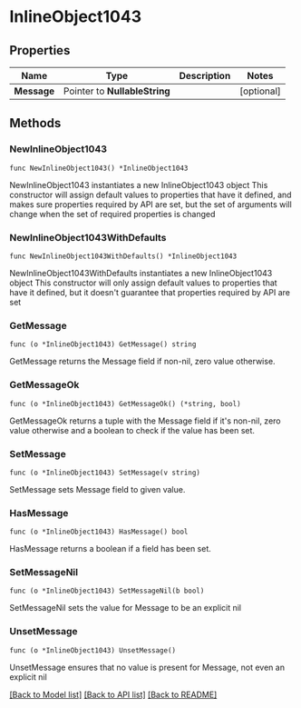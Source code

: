 # InlineObject1043

## Properties

Name | Type | Description | Notes
------------ | ------------- | ------------- | -------------
**Message** | Pointer to **NullableString** |  | [optional] 

## Methods

### NewInlineObject1043

`func NewInlineObject1043() *InlineObject1043`

NewInlineObject1043 instantiates a new InlineObject1043 object
This constructor will assign default values to properties that have it defined,
and makes sure properties required by API are set, but the set of arguments
will change when the set of required properties is changed

### NewInlineObject1043WithDefaults

`func NewInlineObject1043WithDefaults() *InlineObject1043`

NewInlineObject1043WithDefaults instantiates a new InlineObject1043 object
This constructor will only assign default values to properties that have it defined,
but it doesn't guarantee that properties required by API are set

### GetMessage

`func (o *InlineObject1043) GetMessage() string`

GetMessage returns the Message field if non-nil, zero value otherwise.

### GetMessageOk

`func (o *InlineObject1043) GetMessageOk() (*string, bool)`

GetMessageOk returns a tuple with the Message field if it's non-nil, zero value otherwise
and a boolean to check if the value has been set.

### SetMessage

`func (o *InlineObject1043) SetMessage(v string)`

SetMessage sets Message field to given value.

### HasMessage

`func (o *InlineObject1043) HasMessage() bool`

HasMessage returns a boolean if a field has been set.

### SetMessageNil

`func (o *InlineObject1043) SetMessageNil(b bool)`

 SetMessageNil sets the value for Message to be an explicit nil

### UnsetMessage
`func (o *InlineObject1043) UnsetMessage()`

UnsetMessage ensures that no value is present for Message, not even an explicit nil

[[Back to Model list]](../README.md#documentation-for-models) [[Back to API list]](../README.md#documentation-for-api-endpoints) [[Back to README]](../README.md)


